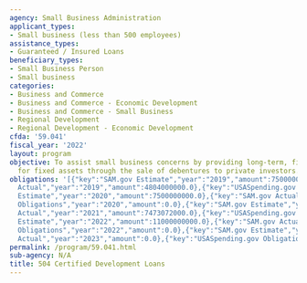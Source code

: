 ```yaml
---
agency: Small Business Administration
applicant_types:
- Small business (less than 500 employees)
assistance_types:
- Guaranteed / Insured Loans
beneficiary_types:
- Small Business Person
- Small business
categories:
- Business and Commerce
- Business and Commerce - Economic Development
- Business and Commerce - Small Business
- Regional Development
- Regional Development - Economic Development
cfda: '59.041'
fiscal_year: '2022'
layout: program
objective: To assist small business concerns by providing long-term, fixed-rate financing
  for fixed assets through the sale of debentures to private investors.
obligations: '[{"key":"SAM.gov Estimate","year":"2019","amount":7500000000.0},{"key":"SAM.gov
  Actual","year":"2019","amount":4804000000.0},{"key":"USASpending.gov Obligations","year":"2019","amount":0.0},{"key":"SAM.gov
  Estimate","year":"2020","amount":7500000000.0},{"key":"SAM.gov Actual","year":"2020","amount":5365089000.0},{"key":"USASpending.gov
  Obligations","year":"2020","amount":0.0},{"key":"SAM.gov Estimate","year":"2021","amount":7500000000.0},{"key":"SAM.gov
  Actual","year":"2021","amount":7473072000.0},{"key":"USASpending.gov Obligations","year":"2021","amount":0.0},{"key":"SAM.gov
  Estimate","year":"2022","amount":11000000000.0},{"key":"SAM.gov Actual","year":"2022","amount":9014210000.0},{"key":"USASpending.gov
  Obligations","year":"2022","amount":0.0},{"key":"SAM.gov Estimate","year":"2023","amount":15000000000.0},{"key":"SAM.gov
  Actual","year":"2023","amount":0.0},{"key":"USASpending.gov Obligations","year":"2023","amount":0.0}]'
permalink: /program/59.041.html
sub-agency: N/A
title: 504 Certified Development Loans
---
```

